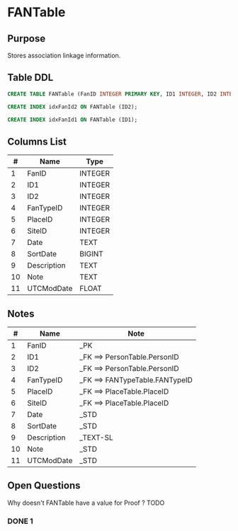 # FANTable

## Purpose

Stores association linkage information.

## Table DDL

``` SQL
CREATE TABLE FANTable (FanID INTEGER PRIMARY KEY, ID1 INTEGER, ID2 INTEGER, FanTypeID INTEGER, PlaceID INTEGER, SiteID INTEGER, Date TEXT, SortDate BIGINT, Description TEXT, Note TEXT, UTCModDate FLOAT );

CREATE INDEX idxFanId2 ON FANTable (ID2);

CREATE INDEX idxFanId1 ON FANTable (ID1);
```

## Columns List

| #   | Name        | Type    |
| --- | ----------- | ------- |
| 1   | FanID       | INTEGER |
| 2   | ID1         | INTEGER |
| 3   | ID2         | INTEGER |
| 4   | FanTypeID   | INTEGER |
| 5   | PlaceID     | INTEGER |
| 6   | SiteID      | INTEGER |
| 7   | Date        | TEXT    |
| 8   | SortDate    | BIGINT  |
| 9   | Description | TEXT    |
| 10  | Note        | TEXT    |
| 11  | UTCModDate  | FLOAT   |

## Notes

| #   | Name        | Note                           |
| --- | ----------- | ------------------------------ |
| 1   | FanID       | _PK                            |
| 2   | ID1         | _FK ==> PersonTable.PersonID   |
| 3   | ID2         | _FK ==> PersonTable.PersonID   |
| 4   | FanTypeID   | _FK ==> FANTypeTable.FANTypeID |
| 5   | PlaceID     | _FK ==> PlaceTable.PlaceID     |
| 6   | SiteID      | _FK ==> PlaceTable.PlaceID     |
| 7   | Date        | _STD                           |
| 8   | SortDate    | _STD                           |
| 9   | Description | _TEXT-SL                       |
| 10  | Note        | _STD                           |
| 11  | UTCModDate  | _STD                           |

## Open Questions

Why doesn't FANTable have a value for Proof ?  TODO

### DONE 1